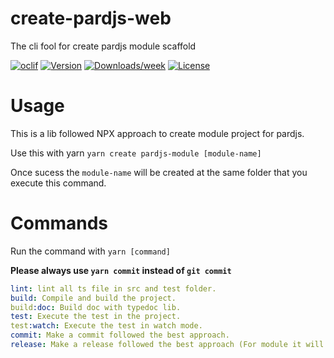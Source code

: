 create-pardjs-web
====================

The cli fool for create pardjs module scaffold

[![oclif](https://img.shields.io/badge/cli-oclif-brightgreen.svg)](https://oclif.io)
[![Version](https://img.shields.io/npm/v/create-pardjs-web.svg)](https://npmjs.org/package/create-pardjs-web)
[![Downloads/week](https://img.shields.io/npm/dw/create-pardjs-web.svg)](https://npmjs.org/package/create-pardjs-web)
[![License](https://img.shields.io/npm/l/create-pardjs-web.svg)](https://github.com/dozto/create-pardjs-web/blob/master/package.json)

# Usage

This is a lib followed NPX approach to create module project for pardjs.

Use this with yarn `yarn create pardjs-module [module-name]`

Once sucess the `module-name` will be created at the same folder that you execute this command.

# Commands

Run the command with `yarn [command]`

**Please always use `yarn commit` instead of `git commit`**

```yaml
lint: lint all ts file in src and test folder.
build: Compile and build the project.
build:doc: Build doc with typedoc lib.
test: Execute the test in the project.
test:watch: Execute the test in watch mode.
commit: Make a commit followed the best approach.
release: Make a release followed the best approach (For module it will publish to NPM, for service it will build docker image.)
```
